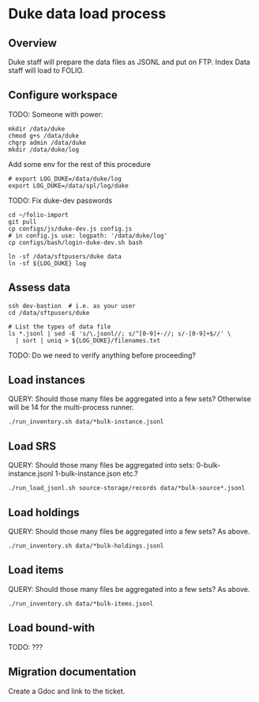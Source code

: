 # Duke data load process

## Overview

Duke staff will prepare the data files as JSONL and put on FTP.
Index Data staff will load to FOLIO.

## Configure workspace

TODO: Someone with power:
```
mkdir /data/duke
chmod g+s /data/duke
chgrp admin /data/duke
mkdir /data/duke/log
```

Add some env for the rest of this procedure
```
# export LOG_DUKE=/data/duke/log
export LOG_DUKE=/data/spl/log/duke
```

TODO: Fix duke-dev passwords

```
cd ~/folio-import
git pull
cp configs/js/duke-dev.js config.js
# in config.js use: logpath: '/data/duke/log'
cp configs/bash/login-duke-dev.sh bash

ln -sf /data/sftpusers/duke data
ln -sf ${LOG_DUKE} log
```

## Assess data

```
ssh dev-bastion  # i.e. as your user
cd /data/sftpusers/duke

# List the types of data file
ls *.jsonl | sed -E 's/\.jsonl//; s/^[0-9]+-//; s/-[0-9]+$//' \
  | sort | uniq > ${LOG_DUKE}/filenames.txt
```

TODO: Do we need to verify anything before proceeding?

## Load instances

QUERY: Should those many files be aggregated into a few sets?
Otherwise will be 14 for the multi-process runner.

```
./run_inventory.sh data/*bulk-instance.jsonl
```

## Load SRS

QUERY: Should those many files be aggregated into sets: 0-bulk-instance.jsonl 1-bulk-instance.json etc.?

```
./run_load_jsonl.sh source-storage/records data/*bulk-source*.jsonl
```

## Load holdings

QUERY: Should those many files be aggregated into a few sets? As above.

```
./run_inventory.sh data/*bulk-holdings.jsonl
```

## Load items

QUERY: Should those many files be aggregated into a few sets? As above.

```
./run_inventory.sh data/*bulk-items.jsonl
```

## Load bound-with

TODO: ???

## Migration documentation

Create a Gdoc and link to the ticket.

